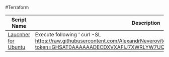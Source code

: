 #Terraform

| Script Name                         | Description                             
|-------------------------------------|----------------------------------------------------------------------------------------------------------------------------------------------------------------------------------------------------------------|
| [Laucnher for Ubuntu](./instal_u.sh) | Execute following ' curl -SL https://raw.githubusercontent.com/AlexandrNeverov/terraform1/refs/heads/main/instal_u.sh?token=GHSAT0AAAAAADECDXVXAFIJ7XWRLYW7UQHA2BWHFZQ | bash ' to install Terraform on Ubuntu|
